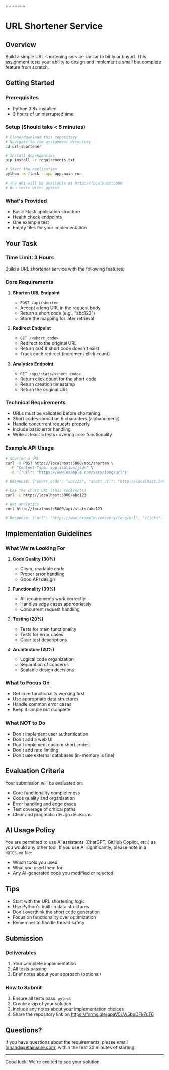 

=======
# URL Shortener Service

## Overview
Build a simple URL shortening service similar to bit.ly or tinyurl. This assignment tests your ability to design and implement a small but complete feature from scratch.

## Getting Started

### Prerequisites
- Python 3.8+ installed
- 3 hours of uninterrupted time

### Setup (Should take < 5 minutes)
```bash
# Clone/download this repository
# Navigate to the assignment directory
cd url-shortener

# Install dependencies
pip install -r requirements.txt

# Start the application
python -m flask --app app.main run

# The API will be available at http://localhost:5000
# Run tests with: pytest
```

### What's Provided
- Basic Flask application structure
- Health check endpoints
- One example test
- Empty files for your implementation

## Your Task

### Time Limit: 3 Hours

Build a URL shortener service with the following features:

### Core Requirements

1. **Shorten URL Endpoint**
   - `POST /api/shorten`
   - Accept a long URL in the request body
   - Return a short code (e.g., "abc123")
   - Store the mapping for later retrieval

2. **Redirect Endpoint**
   - `GET /<short_code>`
   - Redirect to the original URL
   - Return 404 if short code doesn't exist
   - Track each redirect (increment click count)

3. **Analytics Endpoint**
   - `GET /api/stats/<short_code>`
   - Return click count for the short code
   - Return creation timestamp
   - Return the original URL

### Technical Requirements

- URLs must be validated before shortening
- Short codes should be 6 characters (alphanumeric)
- Handle concurrent requests properly
- Include basic error handling
- Write at least 5 tests covering core functionality

### Example API Usage

```bash
# Shorten a URL
curl -X POST http://localhost:5000/api/shorten \
  -H "Content-Type: application/json" \
  -d '{"url": "https://www.example.com/very/long/url"}'

# Response: {"short_code": "abc123", "short_url": "http://localhost:5000/abc123"}

# Use the short URL (this redirects)
curl -L http://localhost:5000/abc123

# Get analytics
curl http://localhost:5000/api/stats/abc123

# Response: {"url": "https://www.example.com/very/long/url", "clicks": 5, "created_at": "2024-01-01T10:00:00"}
```

## Implementation Guidelines

### What We're Looking For

1. **Code Quality (30%)**
   - Clean, readable code
   - Proper error handling
   - Good API design

2. **Functionality (30%)**
   - All requirements work correctly
   - Handles edge cases appropriately
   - Concurrent request handling

3. **Testing (20%)**
   - Tests for main functionality
   - Tests for error cases
   - Clear test descriptions

4. **Architecture (20%)**
   - Logical code organization
   - Separation of concerns
   - Scalable design decisions

### What to Focus On
- Get core functionality working first
- Use appropriate data structures
- Handle common error cases
- Keep it simple but complete

### What NOT to Do
- Don't implement user authentication
- Don't add a web UI
- Don't implement custom short codes
- Don't add rate limiting
- Don't use external databases (in-memory is fine)

## Evaluation Criteria

Your submission will be evaluated on:
- Core functionality completeness
- Code quality and organization
- Error handling and edge cases
- Test coverage of critical paths
- Clear and pragmatic design decisions

## AI Usage Policy

You are permitted to use AI assistants (ChatGPT, GitHub Copilot, etc.) as you would any other tool. If you use AI significantly, please note in a `NOTES.md` file:
- Which tools you used
- What you used them for
- Any AI-generated code you modified or rejected

## Tips

- Start with the URL shortening logic
- Use Python's built-in data structures
- Don't overthink the short code generation
- Focus on functionality over optimization
- Remember to handle thread safety

## Submission

### Deliverables
1. Your complete implementation
2. All tests passing
3. Brief notes about your approach (optional)

### How to Submit
1. Ensure all tests pass: `pytest`
2. Create a zip of your solution
3. Include any notes about your implementation choices
4. Share the repository link on https://forms.gle/gpaV5LW5boDFk7uT6

## Questions?

If you have questions about the requirements, please email [anand@retainsure.com] within the first 30 minutes of starting.

---

Good luck! We're excited to see your solution.

